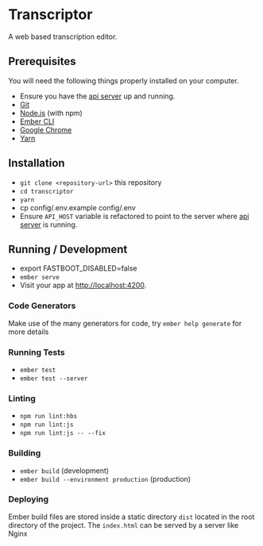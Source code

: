 # Transcriptor

A web based transcription editor.

## Prerequisites

You will need the following things properly installed on your computer.
* Ensure you have the [api server](https://github.com/CosmicCoder96/transcription-server) up and running.
* [Git](https://git-scm.com/)
* [Node.js](https://nodejs.org/) (with npm)
* [Ember CLI](https://ember-cli.com/)
* [Google Chrome](https://google.com/chrome/)
* [Yarn](https://yarnpkg.com/en/)
## Installation

* `git clone <repository-url>` this repository
* `cd transcriptor`
* `yarn`
* cp config/.env.example config/.env
* Ensure `API_HOST` variable is refactored to point to the server where [api server](https://github.com/CosmicCoder96/transcription-server) is running.
## Running / Development
* export FASTBOOT_DISABLED=false
* `ember serve`
* Visit your app at [http://localhost:4200](http://localhost:4200).

### Code Generators

Make use of the many generators for code, try `ember help generate` for more details

### Running Tests

* `ember test`
* `ember test --server`

### Linting

* `npm run lint:hbs`
* `npm run lint:js`
* `npm run lint:js -- --fix`

### Building

* `ember build` (development)
* `ember build --environment production` (production)

### Deploying

Ember build files are stored inside a static directory `dist` located in the root directory of the project.
The `index.html` can be served by a server like Nginx 
